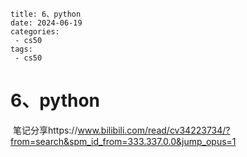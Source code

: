 ```
title: 6、python
date: 2024-06-19
categories:
 - cs50
tags:
 - cs50
```



# 6、python





​			笔记分享https://www.bilibili.com/read/cv34223734/?from=search&spm_id_from=333.337.0.0&jump_opus=1



